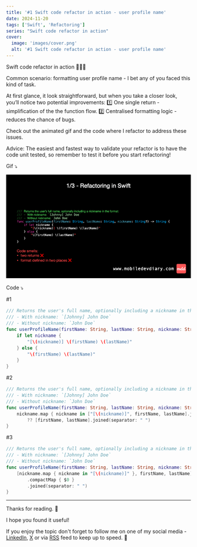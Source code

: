 ```yaml
---
title: '#1 Swift code refactor in action - user profile name'
date: 2024-11-20
tags: ['Swift', 'Refactoring']
series: "Swift code refactor in action"
cover: 
  image: 'images/cover.png'
  alt: '#1 Swift code refactor in action - user profile name'
---
```


Swift code refactor in action 👨🏻‍💻

Common scenario: formatting user profile name - I bet any of you faced this kind of task. 

At first glance, it look straightforward, but when you take a closer look, you’ll notice two potential improvements:
1️⃣ One single return - simplification of the the function flow.
2️⃣ Centralised formatting logic - reduces the chance of bugs.

Check out the animated gif and the code where I refactor to address these issues.

Advice: The easiest and fastest way to validate your refactor is to have the code unit tested, so remember to test it before you start refactoring!

Gif ⤵️

![Refactoring](images/refactoring.gif)

Code ⤵️

#1
```swift
/// Returns the user's full name, optionally including a nickname in the format:
/// - With nickname: `[Johnny] John Doe`
/// - Without nickname: `John Doe`
func userProfileName(firstName: String, lastName: String, nickname: String?) -> String {
    if let nickname {
        "[\(nickname)] \(firstName) \(lastName)"
    } else {
        "\(firstName) \(lastName)"
    }
}
```

#2
```swift
/// Returns the user's full name, optionally including a nickname in the format:
/// - With nickname: `[Johnny] John Doe`
/// - Without nickname: `John Doe`
func userProfileName(firstName: String, lastName: String, nickname: String?) -> String {
    nickname.map { nickname in ["[\(nickname)]", firstName, lastName].joined(separator: " ") }
        ?? [firstName, lastName].joined(separator: " ")
}
```

#3
```swift
/// Returns the user's full name, optionally including a nickname in the format:
/// - With nickname: `[Johnny] John Doe`
/// - Without nickname: `John Doe`
func userProfileName(firstName: String, lastName: String, nickname: String?) -> String {
    [nickname.map { nickname in "[\(nickname)]" }, firstName, lastName]
        .compactMap { $0 }
        .joined(separator: " ")
}
```

---

Thanks for reading. 📖

I hope you found it useful!

If you enjoy the topic don't forget to follow me on one of my social media - [LinkedIn](https://www.linkedin.com/in/maciej-gomolka/), [X](https://twitter.com/gomolka_maciej) or via [RSS](https://www.mobiledevdiary.com/index.xml) feed to keep up to speed. 🚀
